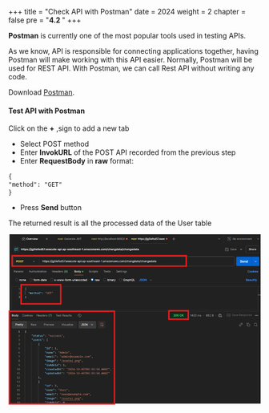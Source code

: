 +++
title = "Check API with Postman"
date = 2024
weight = 2
chapter = false
pre = "<b>4.2 </b>"
+++

**Postman** is currently one of the most popular tools used in testing APIs.

As we know, API is responsible for connecting applications together, having Postman will make working with this API easier. Normally, Postman will be used for REST API. With Postman, we can call Rest API without writing any code.

Download [Postman](https://www.postman.com/downloads/).

#### Test API with Postman

Click on the **+** ,sign to add a new tab

- Select POST method
- Enter **InvokURL** of the POST API recorded from the previous step
- Enter **RequestBody** in **raw** format:

```
{
"method": "GET"
}
```

- Press **Send** button

The returned result is all the processed data of the User table

![Test API](/images/4/4_2/1.png?width=90pc)
